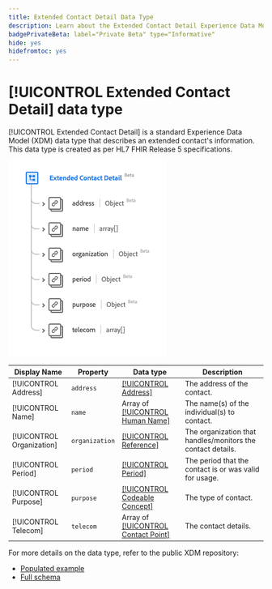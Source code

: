 ```yaml
---
title: Extended Contact Detail Data Type
description: Learn about the Extended Contact Detail Experience Data Model (XDM) data type.
badgePrivateBeta: label="Private Beta" type="Informative"
hide: yes
hidefromtoc: yes
---
```

# [!UICONTROL Extended Contact Detail] data type

[!UICONTROL Extended Contact Detail] is a standard Experience Data Model (XDM) data type that describes an extended contact's information. This data type is created as per HL7 FHIR Release 5 specifications.

![Extended Contact Detail data type structure](../../images/data-types/healthcare/extended-contact-detail.png)

| Display Name | Property | Data type | Description |
| --- | --- | --- | --- |
| [!UICONTROL Address] | `address` | [[!UICONTROL Address]](../healthcare/address.md) | The address of the contact. |
| [!UICONTROL Name] |`name` | Array of [[!UICONTROL Human Name]](../healthcare/human-name.md) | The name(s) of the individual(s) to contact. |
| [!UICONTROL Organization] | `organization` | [[!UICONTROL Reference]](../healthcare/reference.md) | The organization that handles/monitors the contact details. |
| [!UICONTROL Period] |`period` | [[!UICONTROL Period]](../healthcare/period.md) | The period that the contact is or was valid for usage. |
| [!UICONTROL Purpose] |`purpose` | [[!UICONTROL Codeable Concept]](../healthcare/codeable-concept.md) | The type of contact. |
| [!UICONTROL Telecom] |`telecom` | Array of [[!UICONTROL Contact Point]](../healthcare/contact-point.md) | The contact details. |

For more details on the data type, refer to the public XDM repository:

* [Populated example](https://github.com/adobe/xdm/blob/master/extensions/industry/healthcare/fhir/datatypes/extendedcontactdetail.example.1.json)
* [Full schema](https://github.com/adobe/xdm/blob/master/extensions/industry/healthcare/fhir/datatypes/extendedcontactdetail.schema.json)
